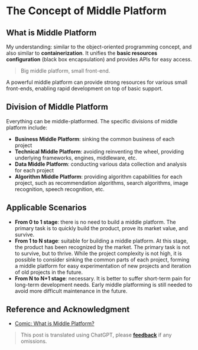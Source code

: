 # The Concept of Middle Platform

## What is Middle Platform

My understanding: similar to the object-oriented programming concept, and also similar to **containerization**. It unifies the **basic resources configuration** (black box encapsulation) and provides APIs for easy access.

> Big middle platform, small front-end.

A powerful middle platform can provide strong resources for various small front-ends, enabling rapid development on top of basic support.

## Division of Middle Platform

Everything can be middle-platformed. The specific divisions of middle platform include:

- **Business Middle Platform**: sinking the common business of each project
- **Technical Middle Platform**: avoiding reinventing the wheel, providing underlying frameworks, engines, middleware, etc.
- **Data Middle Platform**: conducting various data collection and analysis for each project
- **Algorithm Middle Platform**: providing algorithm capabilities for each project, such as recommendation algorithms, search algorithms, image recognition, speech recognition, etc.

## Applicable Scenarios

- **From 0 to 1 stage**: there is no need to build a middle platform. The primary task is to quickly build the product, prove its market value, and survive.
- **From 1 to N stage**: suitable for building a middle platform. At this stage, the product has been recognized by the market. The primary task is not to survive, but to thrive. While the project complexity is not high, it is possible to consider sinking the common parts of each project, forming a middle platform for easy experimentation of new projects and iteration of old projects in the future.
- **From N to N+1 stage**: necessary. It is better to suffer short-term pain for long-term development needs. Early middle platforming is still needed to avoid more difficult maintenance in the future.

## Reference and Acknowledgment

- [Comic: What is Middle Platform?](https://mp.weixin.qq.com/s?__biz=MzA5MzUwOTY4NQ==&mid=2247485111&idx=1&sn=1b81776a787e10542b007f9875caa300&chksm=905d87eda72a0efb8300bf7e830eb09feb3e9a04093c581a3a6270a0c452ec1e48ae5537675a&mpshare=1&scene=1&srcid=&sharer_sharetime=1570670452048&sharer_sh)

> This post is translated using ChatGPT, please [**feedback**](https://github.com/linyuxuanlin/Wiki_MkDocs/issues/new) if any omissions.